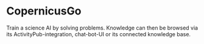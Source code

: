 # CopernicusGo

Train a science AI by solving problems. Knowledge can then be browsed via its ActivityPub-integration, chat-bot-UI or its connected knowledge base.